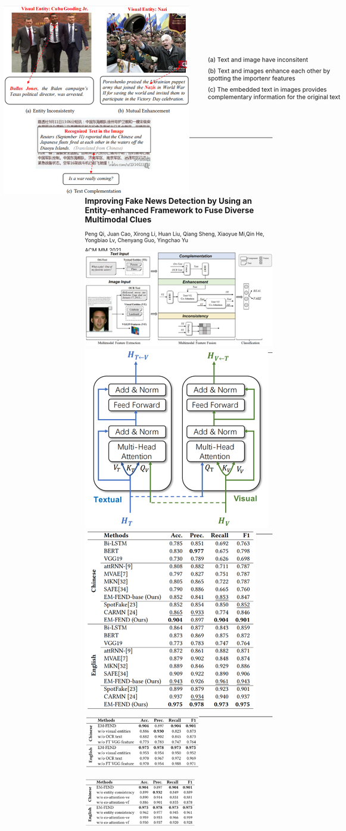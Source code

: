 ```yaml
---
theme: seriph
highlighter: shiki
lineNumbers: true
drawings:
    persist: false
    enabled: true
background: /cover.png
# cover
# fact
# intro
# quote
# section
# statement
---
```


# Rumor Detection

---
layout: intro
---

# EM-FEND
## Improving Fake News Detection by Using an Entity-enhanced Framework to Fuse Diverse Multimodal Clues

Peng Qi, Juan Cao, Xirong Li, Huan Liu, Qiang Sheng, Xiaoyue Mi,Qin He, Yongbiao Lv, Chenyang Guo, Yingchao Yu

ACM MM 2021

---

<main>
  <img src="/image-20211223162206776.png" alt="image-20211223162206776" style="zoom: 50%;" />
  <div class="text">
    <p>(a) Text and image have inconsitent</p>
    <p>(b) Text and images enhance each other by spotting the importenr features</p>
    <p>(c) The embedded text in images provides complementary information for the original text</p>
  </div>
</main>

<style>
  main{
    position: absolute;
    top: 2vh;
    left: 1vw;
    right: 1vw;
    display: flex;
    justify-content: space-between;
    
  }
  .text{
    padding-top: 100px;
    padding-left: 50px;
    font-size: 16px;
  }
  p{
    margin: 10px 0;
  }
</style>

---

![image-20211223162115955](/image-20211223162115955.png)

---

<img src="/image-20211223162042658.png" alt="image-20211223162042658" style="zoom:50%;" />

<style>
  img{
    margin: 0 auto;
    margin-top: -50px;
  }
</style>

---

<img src="/image-20211223161947062.png" alt="image-20211223161947062" style="zoom:50%;" />

<style>
  img{
    margin: 0 auto;
    margin-top: -50px;
  }
</style>

---

<div>
  <img src="/image-20211223161915703.png" alt="image-20211223161915703" style="zoom: 30%;" />
  <img class="a" src="/image-20211223161853056.png" alt="image-20211223161853056" style="zoom:29%;" />
</div>

<style>
  div{
    width: fit-content;
    margin: 0 auto;
  }
  .a{
    margin-top: 90px;
  }
</style>
